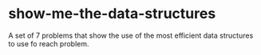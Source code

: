 # show-me-the-data-structures
A set of 7 problems that show the use of the most efficient data structures to use fo reach problem.
